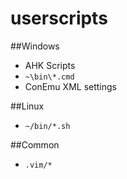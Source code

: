 userscripts
===========

##Windows
 - AHK Scripts
 - `~\bin\*.cmd`
 - ConEmu XML settings

##Linux
 - `~/bin/*.sh`

##Common
 - `.vim/*`
